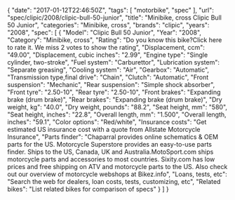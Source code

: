 {
    "date": "2017-01-12T22:46:50Z",
    "tags": [
        "motorbike",
        "spec"
    ],
    "url": "spec\/clipic\/2008\/clipic-bull-50-junior",
    "title": "Minibike, cross Clipic Bull 50 Junior",
    "categories": "Minibike, cross",
    "brands": "clipic",
    "years": "2008",
    "spec": [
        {
            "Model": "Clipic Bull 50 Junior",
            "Year": "2008",
            "Category": "Minibike, cross",
            "Rating": "Do you know this bike?Click here to rate it. We miss 2 votes to show the rating",
            "Displacement, ccm": "49.00",
            "Displacement, cubic inches": "2.99",
            "Engine type": "Single cylinder, two-stroke",
            "Fuel system": "Carburettor",
            "Lubrication system": "Separate greasing",
            "Cooling system": "Air",
            "Gearbox": "Automatic",
            "Transmission type,final drive": "Chain",
            "Clutch": "Automatic",
            "Front suspension": "Mechanic",
            "Rear suspension": "Simple shock absorber",
            "Front tyre": "2.50-10",
            "Rear tyre": "2.50-10",
            "Front brakes": "Expanding brake (drum brake)",
            "Rear brakes": "Expanding brake (drum brake)",
            "Dry weight, kg": "40.0",
            "Dry weight, pounds": "88.2",
            "Seat height, mm": "580",
            "Seat height, inches": "22.8",
            "Overall length, mm": "1.500",
            "Overall length, inches": "59.1",
            "Color options": "Red\/white",
            "Insurance costs": "Get estimated US insurance cost with a quote from Allstate Motorcycle Insurance",
            "Parts finder": "Chaparral provides online schematics & OEM parts for the US.   Motorcycle Superstore provides an easy-to-use parts finder. Ships to the US, Canada, UK and Australia.MotoSport.com ships motorcycle parts and accessories to most countries.    Sixity.com has low prices and free shipping on ATV and motorcycle parts to the US. Also check out our overview of motorcycle webshops at Bikez.info",
            "Loans, tests, etc": "Search the web for dealers, loan costs, tests, customizing, etc",
            "Related bikes": "List related bikes for comparison of specs"
        }
    ]
}